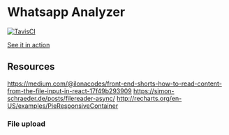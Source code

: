 # Whatsapp Analyzer

[![TavisCI](https://travis-ci.com/johnb8005/whatsappanalyzer.svg?branch=master)](https://travis-ci.com/johnb8005/whatsappanalyzer)

[See it in action](https://johnb8005.github.io/whatsappanalyzer/)

## Resources

https://medium.com/@ilonacodes/front-end-shorts-how-to-read-content-from-the-file-input-in-react-17f49b293909
https://simon-schraeder.de/posts/filereader-async/
http://recharts.org/en-US/examples/PieResponsiveContainer

### File upload

